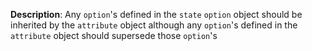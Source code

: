 __Description__: Any `option`'s defined in the `state` `option` object should be inherited by the `attribute` object although any `option`'s defined in the `attribute` object should supersede those `option`'s